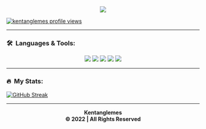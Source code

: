 <div align="center" style"border-radius:15px">
  <a href="https://saweria.co/aprilioakbar" title="Discord Server" target="_blank">
    <img src="https://media.tenor.com/dutdoOw7PjsAAAAi/happy-cat.gif" style"width: 10%;border-radius:15px">
  </a>
</div>

[![kentanglemes profile views](https://u8views.com/api/v1/github/profiles/159621234/views/day-week-month-total-count.svg)](https://saweria.co/aprilioakbar)

***

### 🛠️ &nbsp;Languages & Tools:

<div align="center">
    <img src="https://img.shields.io/badge/-JavaScript-F7DF1E?logo=javascript&logoColor=000&style=for-the-badge" />
    <img src="https://img.shields.io/badge/TypeScript-%23007ACC.svg?style=for-the-badge&logo=typescript&logoColor=white" />
    <img src="https://img.shields.io/badge/-Git-F05032?logo=git&logoColor=fff&style=for-the-badge" />
    <img src="https://img.shields.io/badge/node.js-6DA55F?style=for-the-badge&logo=node.js&logoColor=white" />
    <img src= "https://img.shields.io/badge/MongoDB-%234ea94b.svg?style=for-the-badge&logo=mongodb&logoColor=white" />
</div>

***

### 🔥 &nbsp;My Stats:
[![GitHub Streak](https://streak-stats.demolab.com?user=kentanglemes&theme=dark)](https://saweria.co/aprilioakbar)

***

<p align="center">
    <b>
    Kentanglemes<br/>
 © 2022 | All Rights Reserved
